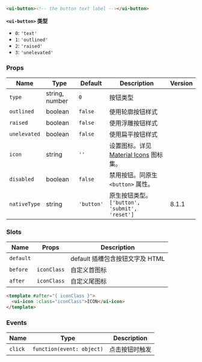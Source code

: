 ```html
<ui-button><!-- the button text label --></ui-button>
```

**`<ui-button>` 类型**

- `0`: `'text'`
- `1`: `'outlined'`
- `2`: `'raised'`
- `3`: `'unelevated'`

### Props

| Name         | Type           | Default    | Description                                        | Version |
| ------------ | -------------- | ---------- | -------------------------------------------------- | ------- |
| `type`       | string, number | `0`        | 按钮类型                                           |         |
| `outlined`   | boolean        | `false`    | 使用轮廓按钮样式                                   |         |
| `raised`     | boolean        | `false`    | 使用浮雕按钮样式                                   |         |
| `unelevated` | boolean        | `false`    | 使用扁平按钮样式                                   |         |
| `icon`       | string         | `''`       | 设置图标。详见 [Material Icons](/#/icons) 图标集。 |         |
| `disabled`   | boolean        | `false`    | 禁用按钮。同原生 `<button>` 属性。                 |         |
| `nativeType` | string         | `'button'` | 原生按钮类型。 `['button', 'submit', 'reset']`     | 8.1.1   |

### Slots

| Name      | Props       | Description                     |
| --------- | ----------- | ------------------------------- |
| `default` |             | default 插槽包含按钮文字及 HTML |
| `before`  | `iconClass` | 自定义首图标                    |
| `after`   | `iconClass` | 自定义尾图标                    |

```html
<template #after="{ iconClass }">
  <ui-icon :class="iconClass">ICON</ui-icon>
</template>
```

### Events

| Name    | Type                      | Description    |
| ------- | ------------------------- | -------------- |
| `click` | `function(event: object)` | 点击按钮时触发 |

